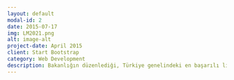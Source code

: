 ```yaml
---
layout: default
modal-id: 2
date: 2015-07-17
img: LM2021.png
alt: image-alt
project-date: April 2015
client: Start Bootstrap
category: Web Development
description: Bakanlığın düzenlediği, Türkiye genelindeki en başarılı liselerden 50 öğrencinin seçildiği akademik girişimcilik kampına katılmaya hak kazandım. Bir ay süren bu kampta Türkiye'nin seçkin girişimci ve akademisyenlerinden akademik girişimcilik üzerine dersler aldık ve sonuçta bu eğitime dayalı projeler geliştirdik. Kampın bana en büyük katkısı projelerimde elde ettiğim Ar-Ge sonuçlarını girişimciliğe nasıl dönüştürebileceğimi öğrenmek ve bu süreci deneyimlemek oldu.
---
```

